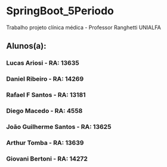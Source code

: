 # SpringBoot_5Periodo
Trabalho projeto clínica médica - Professor Ranghetti UNIALFA

## Alunos(a):
### Lucas Ariosi - RA: 13635
### Daniel Ribeiro - RA: 14269
### Rafael F Santos - RA: 13181
### Diego Macedo - RA: 4558
### João Guilherme Santos - RA: 13625
### Arthur Tomba - RA: 13639
### Giovani Bertoni - RA: 14272

